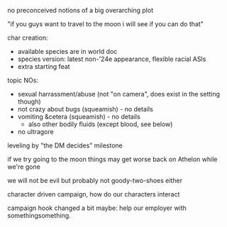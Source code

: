 no preconceived notions of a big overarching plot

"if you guys want to travel to the moon i will see if you can do that"

char creation:
- available species are in world doc
- species version: latest non-'24e appearance, flexible racial ASIs
- extra starting feat 

topic NOs:
- sexual harrassment/abuse (not "on camera", does exist in the setting though)
- not crazy about bugs (squeamish) - no details
- vomiting &cetera (squeamish) - no details
	- also other bodily fluids (except blood, see below)
- no ultragore

leveling by "the DM decides" milestone

if we try going to the moon things may get worse back on Athelon while we're gone

we will not be evil but probably not goody-two-shoes either

character driven campaign, how do our characters interact

campaign hook changed a bit maybe: help our employer with somethingsomething.